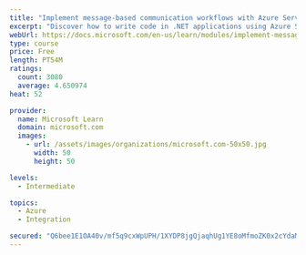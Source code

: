```yaml
---
title: "Implement message-based communication workflows with Azure Service Bus"
excerpt: "Discover how to write code in .NET applications using Azure Service Bus for communications that can handle high demand, low bandwidth, and hardware failures."
webUrl: https://docs.microsoft.com/en-us/learn/modules/implement-message-workflows-with-service-bus/
type: course
price: Free
length: PT54M
ratings:
  count: 3080
  average: 4.650974
heat: 52

provider:
  name: Microsoft Learn
  domain: microsoft.com
  images:
    - url: /assets/images/organizations/microsoft.com-50x50.jpg
      width: 50
      height: 50

levels:
  - Intermediate

topics:
  - Azure
  - Integration

secured: "Q6bee1E1OA40v/mf5q9cxWpUPH/1XYDP8jgQjaqhUg1YE8oMfmoZK0x2cYdaM3ewXD0TXZK6M3T9hv/tY7yCOGCo38XirP/+vVaRIbqvk30dTzqIfy3CjrwuPZ5VZ6DjFhlR3+rteR4yKZo+8rVhuv8eCW4MgHStuyFetRyU5GPqBr20mYVCT7m0d3MPisCZNkJEREbdN9czzisH522KenhofCQwTpmeSd+g6DVUWY5kvyKsPOo/ahBVWcUQGJWpwjzncRD4x53YKI6RpaPUQdx36KAEG7x3/7uZfTbrwx74mSJ2J2EgdOyiR8A5KreeveaYdoCsvuP/4FeW0JfkJyh1NbDx+wQzv5h6kL8CWpymzGxFsFgMaxcUOVaCpEc+JSoGnkiTX39QwWg9+XKs4z4CNbg1kxcaBNVMrU3C0fE=;4wC3Ar2856VEvyh0Frchwg=="
---
```


